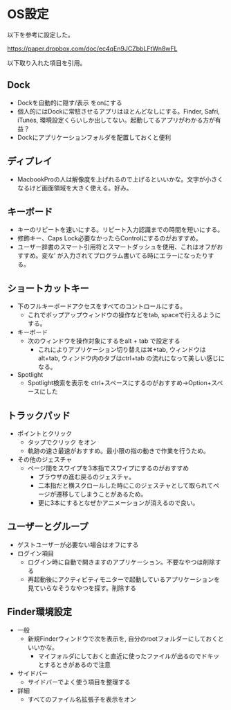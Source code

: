# OS設定

以下を参考に設定した。

https://paper.dropbox.com/doc/ec4qEn9JCZbbLFtWn8wFL

以下取り入れた項目を引用。

## Dock

- Dockを自動的に隠す/表示 をonにする
- 個人的にはDockに常駐させるアプリはほとんどなしにする。Finder, Safri, iTunes, 環境設定くらいしか出してない。起動してるアプリがわかる方が有益？
- Dockにアプリケーションフォルダを配置しておくと便利

## ディプレイ

- MacbookProの人は解像度を上げれるので上げるといいかな。文字が小さくなるけど画面領域を大きく使える。好み。

## キーボード

- キーのリピートを速いにする。リピート入力認識までの時間を短いにする。
- 修飾キー、Caps Lock必要なかったらControlにするのがおすすめ。
- ユーザー辞書のスマート引用符とスマートダッシュを使用、これはオフがおすすめ。変な’ が入力されてプログラム書いてる時にエラーになったりする。

## ショートカットキー

- 下のフルキーボードアクセスをすべてのコントロールにする。
  - これでポップアップウィンドウの操作などをtab, spaceで行えるようにする。
- キーボード
  - 次のウィンドウを操作対象にするをalt + tab で設定する
    - これによりアプリケーション切り替えは⌘+tab, ウィンドウはalt+tab, ウィンドウ内のタブはctrl+tab の流れになって美しい感じになる。
- Spotlight
  - Spotlight検索を表示を ctrl+スペースにするのがおすすめ→Option+スペースにした

## トラックパッド

- ポイントとクリック
  - タップでクリック をオン
  - 軌跡の速さ最速がおすすめ。最小限の指の動きで作業を行うため。
- その他のジェスチャ
  - ページ間をスワイプを3本指でスワイプにするのがおすすめ
    - ブラウザの進む戻るのジェスチャ。
    - 二本指だと横スクロールした時にこのジェスチャとして取られてページが遷移してしまうことがあるため。
    - 更に3本にするとなぜかアニメーションが消えるので良い。

## ユーザーとグループ

- ゲストユーザーが必要ない場合はオフにする
- ログイン項目
  - ログイン時に自動で開きますのアプリケーション。不要なやつは削除する
  - 再起動後にアクティビティモニターで起動しているアプリケーションを見ていらなそうなやつを探す。削除する

## Finder環境設定

- 一般
  - 新規Finderウィンドウで次を表示を, 自分のrootフォルダーにしておくといいかな。
    - マイフォルダにしておくと直近に使ったファイルが出るのでドキッとするときがあるので注意
- サイドバー
  - サイドバーでよく使う項目を整理する
- 詳細
  - すべてのファイル名拡張子を表示をオン

